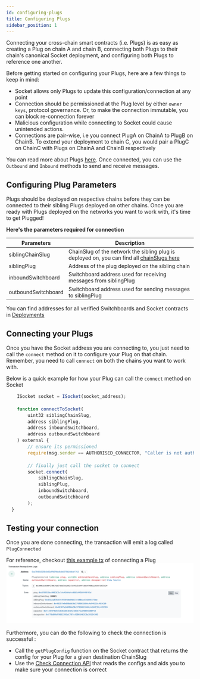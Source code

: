 ```yaml
---
id: configuring-plugs
title: Configuring Plugs
sidebar_position: 1
---
```

Connecting your cross-chain smart contracts (i.e. Plugs) is as easy as creating a Plug on chain A and chain B, connecting both Plugs to their chain's canonical Socket deployment, and configuring both Plugs to reference one another. 

Before getting started on configuring your Plugs, here are a few things to keep in mind: 
- Socket allows only Plugs to update this configuration/connection at any point
- Connection should be permissioned at the Plug level by either `owner keys`, protocol governance. Or, to make the connection immutable, you can block re-connection forever
- Malicious configuration while connecting to Socket could cause unintended actions.
- Connections are pair-wise, i.e you connect PlugA on ChainA to PlugB on ChainB. To extend your deployment to chain C, you would pair a PlugC on ChainC with Plugs on ChainA and ChainB respectively

You can read more about Plugs [here](../../Learn/Components/Plugs.md). Once connected, you can use the `Outbound` and `Inbound` methods to send and receive messages.

## Configuring Plug Parameters

Plugs should be deployed on respective chains before they can be connected to their sibling Plugs deployed on other chains. Once you are ready with Plugs deployed on the networks you want to work with, it's time to get Plugged!

**Here's the parameters required for connection**

| Parameters | Description |
| --- | --- |
| siblingChainSlug | ChainSlug of the network the sibling plug is deployed on, you can find all [chainSlugs here](../../dev-resources/Deployments.mdx) |
| siblingPlug | Address of the plug deployed on the sibling chain |
| inboundSwitchboard | Switchboard address used for receiving messages from siblingPlug |
| outboundSwitchboard | Switchboard address used for sending messages to siblingPlug |

You can find addresses for all verified Switchboards and Socket contracts in [Deployments](../../dev-resources/Deployments.mdx)

## Connecting your Plugs

Once you have the Socket address you are connecting to, you just need to call the `connect` method on it to configure your Plug on that chain. Remember, you need to call `connect` on both the chains you want to work with.

Below is a quick example for how your Plug can call the `connect` method on Socket

```javascript
    ISocket socket = ISocket(socket_address);

    function connectToSocket(
        uint32 siblingChainSlug,
        address siblingPlug,
        address inboundSwitchboard,
        address outboundSwitchboard
    ) external {
        // ensure its permissioned
        require(msg.sender == AUTHORISED_CONNECTOR, "Caller is not authorised to make make connections");

        // finally just call the socket to connect 
        socket.connect(
            siblingChainSlug,
            siblingPlug,
            inboundSwitchboard,
            outboundSwitchboard
        );
  }
```

## Testing your connection
Once you are done connecting, the transaction will emit a log called `PlugConnected`

For reference, checkout [this example tx](https://goerli.etherscan.io/tx/0x37040ec23ae744c8e4ea2961ceae8a4f32abaf04cc112c017089e95ceefb1653#eventlog) of connecting a Plug
<img src="/img/plug-connected.png" />

Furthermore, you can do the following to check the connection is successful :
- Call the `getPlugConfig` function on the Socket contract that returns the config for your Plug for a given destination ChainSlug
- Use the [Check Connection API](../../dev-resources/APIReference/CheckConnection.md) that reads the configs and aids you to make sure your connection is correct

<!-- // TODO: ADD GIF; ITs time to send it -->
